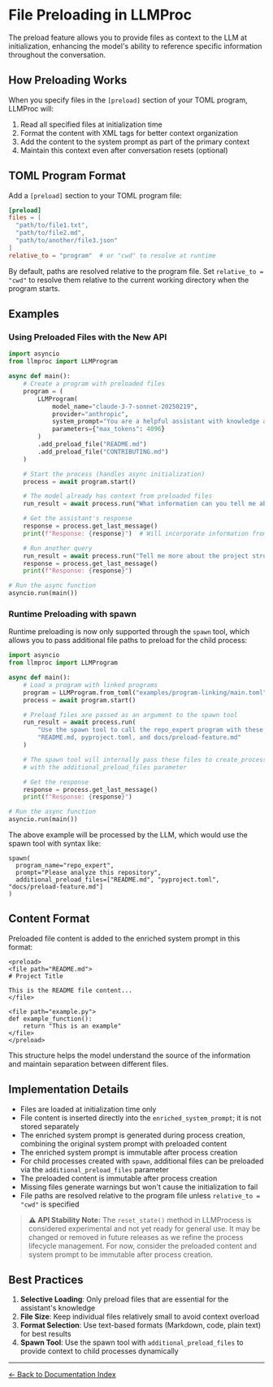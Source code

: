 # File Preloading in LLMProc

The preload feature allows you to provide files as context to the LLM at initialization, enhancing the model's ability to reference specific information throughout the conversation.

## How Preloading Works

When you specify files in the `[preload]` section of your TOML program, LLMProc will:

1. Read all specified files at initialization time
2. Format the content with XML tags for better context organization
3. Add the content to the system prompt as part of the primary context
4. Maintain this context even after conversation resets (optional)

## TOML Program Format

Add a `[preload]` section to your TOML program file:

```toml
[preload]
files = [
  "path/to/file1.txt",
  "path/to/file2.md",
  "path/to/another/file3.json"
]
relative_to = "program"  # or "cwd" to resolve at runtime
```

By default, paths are resolved relative to the program file. Set
`relative_to = "cwd"` to resolve them relative to the current working
directory when the program starts.

## Examples

### Using Preloaded Files with the New API

```python
import asyncio
from llmproc import LLMProgram

async def main():
    # Create a program with preloaded files
    program = (
        LLMProgram(
            model_name="claude-3-7-sonnet-20250219",
            provider="anthropic",
            system_prompt="You are a helpful assistant with knowledge about this project.",
            parameters={"max_tokens": 4096}
        )
        .add_preload_file("README.md")
        .add_preload_file("CONTRIBUTING.md")
    )

    # Start the process (handles async initialization)
    process = await program.start()

    # The model already has context from preloaded files
    run_result = await process.run("What information can you tell me about the project?")

    # Get the assistant's response
    response = process.get_last_message()
    print(f"Response: {response}")  # Will incorporate information from preloaded files

    # Run another query
    run_result = await process.run("Tell me more about the project structure")
    response = process.get_last_message()
    print(f"Response: {response}")

# Run the async function
asyncio.run(main())
```

### Runtime Preloading with spawn

Runtime preloading is now only supported through the `spawn` tool, which allows you to pass additional file paths to preload for the child process:

```python
import asyncio
from llmproc import LLMProgram

async def main():
    # Load a program with linked programs
    program = LLMProgram.from_toml("examples/program-linking/main.toml")
    process = await program.start()

    # Preload files are passed as an argument to the spawn tool
    run_result = await process.run(
        "Use the spawn tool to call the repo_expert program with these additional files: " +
        "README.md, pyproject.toml, and docs/preload-feature.md"
    )

    # The spawn tool will internally pass these files to create_process
    # with the additional_preload_files parameter

    # Get the response
    response = process.get_last_message()
    print(f"Response: {response}")

# Run the async function
asyncio.run(main())
```

The above example will be processed by the LLM, which would use the spawn tool with syntax like:

```
spawn(
  program_name="repo_expert",
  prompt="Please analyze this repository",
  additional_preload_files=["README.md", "pyproject.toml", "docs/preload-feature.md"]
)
```

## Content Format

Preloaded file content is added to the enriched system prompt in this format:

```
<preload>
<file path="README.md">
# Project Title

This is the README file content...
</file>

<file path="example.py">
def example_function():
    return "This is an example"
</file>
</preload>
```

This structure helps the model understand the source of the information and maintain separation between different files.

## Implementation Details

- Files are loaded at initialization time only
- File content is inserted directly into the `enriched_system_prompt`; it is not stored separately
- The enriched system prompt is generated during process creation, combining the original system prompt with preloaded content
- The enriched system prompt is immutable after process creation
- For child processes created with `spawn`, additional files can be preloaded via the `additional_preload_files` parameter
- The preloaded content is immutable after process creation
- Missing files generate warnings but won't cause the initialization to fail
- File paths are resolved relative to the program file unless
  `relative_to = "cwd"` is specified

> **⚠️ API Stability Note:** The `reset_state()` method in LLMProcess is considered experimental and not yet ready for general use. It may be changed or removed in future releases as we refine the process lifecycle management. For now, consider the preloaded content and system prompt to be immutable after process creation.

## Best Practices

1. **Selective Loading**: Only preload files that are essential for the assistant's knowledge
2. **File Size**: Keep individual files relatively small to avoid context overload
3. **Format Selection**: Use text-based formats (Markdown, code, plain text) for best results
4. **Spawn Tool**: Use the spawn tool with `additional_preload_files` to provide context to child processes dynamically

---
[← Back to Documentation Index](index.md)
